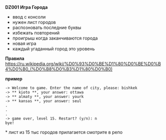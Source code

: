 **DZ001 Игра Города**
* ввод с консоли
* нужен лист городов
* распозновать последние буквы
* избежать повторений
* проигрыш когда заканчиваются города
* новая игра
* каждый угаданный город это уровень

**Правила**
https://ru.wikipedia.org/wiki/%D0%93%D0%BE%D1%80%D0%BE%D0%B4%D0%B0_(%D0%B8%D0%B3%D1%80%D0%B0)

**пример**
```
-> Welcome to game. Enter the name of city, please: bishkek
-> ** kioto **, your answer: ottawa 
-> ** almaty **, your answer: yourk
-> ** kansas **, your answer: seul
.
.
.
-> game over, level 15. Restart? (y/n): n
bye!
```

\* лист из 15 тыс городов прилагается смотрите в репо
